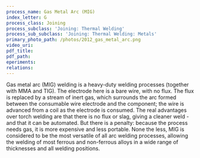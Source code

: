 ```yaml
---
process_name: Gas Metal Arc (MIG)
index_letter: G
process_class: Joining
process_subclass: 'Joining: Thermal Welding'
process_sub_subclass: 'Joining: Thermal Welding: Metals'
primary_photo_path: /photos/2012_gas_metal_arc.png
video_uri:
pdf_title:
pdf_path:
eperiments:
relations:
---
```


Gas metal arc (MIG) welding is a heavy-duty welding processes (together with MMA and TIG). The electrode here is a bare wire, with no flux. The flux is replaced by a stream of inert gas, which surrounds the arc formed between the consumable wire electrode and the component; the wire is advanced from a coil as the electrode is consumed. The real advantages over torch welding are that there is no flux or slag, giving a cleaner weld - and that it can be automated. But there is a penalty: because the process needs gas, it is more expensive and less portable. None the less, MIG is considered to be the most versatile of all arc welding processes, allowing the welding of most ferrous and non-ferrous alloys in a wide range of thicknesses and all welding positions.